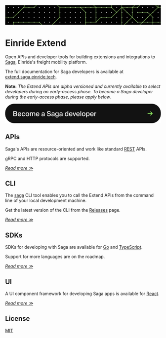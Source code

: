 <img src="docs/img/header.png" />

Einride Extend
==============

Open APIs and developer tools for building extensions and integrations to [Saga](https://einride.tech/saga), Einride's freight mobility platform.

The full documentation for Saga developers is available at [extend.saga.einride.tech](https://extend.saga.einride.tech).

**Note:** *The Extend APIs are alpha versioned and currently available to select developers during an early-access phase. To become a Saga developer during the early-access phase, please apply below.*

<a href="https://forms.gle/Sn3CYSgUgJbJE78X9"><img src="docs/img/button.svg" /></a>

APIs
----

Saga's APIs are resource-oriented and work like standard [REST](https://en.wikipedia.org/wiki/Representational_state_transfer) APIs.

gRPC and HTTP protocols are supported.

*[Read more ≫](./docs/apis.md)*

CLI
---

The [saga](./cmd/saga) CLI tool enables you to call the Extend APIs from the command line of your local development machine.

Get the latest version of the CLI from the [Releases](https://github.com/einride/extend/releases) page.

*[Read more ≫](./docs/cli.md)*

SDKs
----

SDKs for developing with Saga are available for [Go](https://github.com/einride/extend-go) and [TypeScript](https://github.com/einride/extend-typescript).

Support for more languages are on the roadmap.

*[Read more ≫](./docs/sdks.md)*

UI
--

A UI component framework for developing Saga apps is available for [React](https://github.com/einride/ui).

*[Read more ≫](https://github.com/einride/ui)*

License
-------

[MIT](LICENSE)
